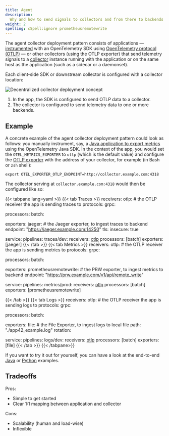 ```yaml
---
title: Agent
description:
  Why and how to send signals to collectors and from there to backends
weight: 2
spelling: cSpell:ignore prometheusremotewrite
---
```


The agent collector deployment pattern consists of applications —
[instrumented][instrumentation] with an OpenTelemetry SDK using [OpenTelemetry
protocol (OTLP)][otlp] — or other collectors (using the OTLP exporter) that send
telemetry signals to a [collector][] instance running with the application or on
the same host as the application (such as a sidecar or a daemonset).

Each client-side SDK or downstream collector is configured with a collector
location:

![Decentralized collector deployment concept](../../img/otel-agent-sdk.svg)

1. In the app, the SDK is configured to send OTLP data to a collector.
1. The collector is configured to send telemetry data to one or more backends.

## Example

A concrete example of the agent collector deployment pattern could look as
follows: you manually instrument, say, a [Java application to export
metrics][instrument-java-metrics] using the OpenTelemetry Java SDK. In the
context of the app, you would set the `OTEL_METRICS_EXPORTER` to `otlp` (which
is the default value) and configure the [OTLP exporter][otlp-exporter] with the
address of your collector, for example (in Bash or `zsh` shell):

```shell
export OTEL_EXPORTER_OTLP_ENDPOINT=http://collector.example.com:4318
```

The collector serving at `collector.example.com:4318` would then be configured
like so:

<!-- markdownlint-disable -->
<!-- prettier-ignore-start -->
{{< tabpane lang=yaml >}}
{{< tab Traces >}}
receivers:
  otlp: # the OTLP receiver the app is sending traces to
    protocols:
      grpc:

processors:
  batch:

exporters:
  jaeger: # the Jaeger exporter, to ingest traces to backend
    endpoint: "https://jaeger.example.com:14250"
    tls:
      insecure: true

service:
  pipelines:
    traces/dev:
      receivers: [otlp]
      processors: [batch]
      exporters: [jaeger]
{{< /tab >}}
{{< tab Metrics >}}
receivers:
  otlp: # the OTLP receiver the app is sending metrics to
    protocols:
      grpc:

processors:
  batch:

exporters:
  prometheusremotewrite: # the PRW exporter, to ingest metrics to backend
    endpoint: "https://prw.example.com/v1/api/remote_write"

service:
  pipelines:
    metrics/prod:
      receivers: [otlp]
      processors: [batch]
      exporters: [prometheusremotewrite]

{{< /tab >}}
{{< tab Logs >}}
receivers:
  otlp: # the OTLP receiver the app is sending logs to
    protocols:
      grpc:

processors:
  batch:

exporters:
  file: # the File Exporter, to ingest logs to local file
    path: "./app42_example.log"
    rotation:

service:
  pipelines:
    logs/dev:
      receivers: [otlp]
      processors: [batch]
      exporters: [file]
{{< /tab >}}
{{< /tabpane>}}
<!-- prettier-ignore-end -->
<!-- markdownlint-restore -->

If you want to try it out for yourself, you can have a look at the end-to-end
[Java][java-otlp-example] or [Python][py-otlp-example] examples.

## Tradeoffs

Pros:

- Simple to get started
- Clear 1:1 mapping between application and collector

Cons:

- Scalability (human and load-wise)
- Inflexible

[instrumentation]: /docs/instrumentation/
[otlp]: /docs/specs/otel/protocol/
[collector]: /docs/collector/
[instrument-java-metrics]: /docs/instrumentation/java/manual/#metrics
[otlp-exporter]: /docs/specs/otel/protocol/exporter/
[java-otlp-example]:
  https://github.com/open-telemetry/opentelemetry-java-docs/tree/main/otlp
[py-otlp-example]:
  https://opentelemetry-python.readthedocs.io/en/stable/examples/metrics/instruments/README.html
